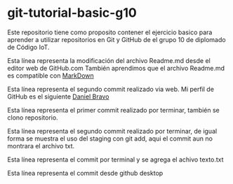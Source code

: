 # git-tutorial-basic-g10
Este repositorio tiene como proposito contener el ejercicio basico para aprender a utilizar repositorios en Git y GitHub de el grupo 10 de diplomado de Código IoT.

Esta línea representa la modificación del archivo Readme.md desde el editor web de GitHub.com También aprendimos que el archivo Readme.md es compatible con [MarkDown](https://stackedit.io/app#)

Esta línea representa el segundo commit realizado via web. Mi perfil de GitHub es el siguiente [Daniel Bravo](https://github.com/SpiritSpartan54)

Esta línea representa el primer commit realizado por terminar, también se clono repositorio.

Esta línea representa el segundo commit realizado por terminar, de igual forma se muestra el uso del staging con git add, aqui el commit aun no montrara el archivo txt.

Esta línea representa el commit por terminal y se agrega el achivo texto.txt

Esta línea representa el commit desde github desktop
